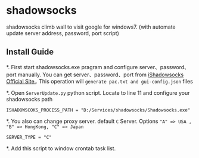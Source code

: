 # shadowsocks
shadowsocks climb wall to visit google for windows7. (with automate update server address, password, port script)

## Install Guide

*. First start shadowsocks.exe pragram and configure server、password、port manually. You can get server、password、port from [iShadowsocks Official Site.](http://www.ishadowsocks.com/). This operation will `generate pac.txt and gui-config.json` files

*. Open `ServerUpdate.py` python script. Locate to line 11 and configure your shadowsocks path  

    ISHADOWSCOKS_PROCESS_PATH = "D:/Services/shadowsocks/Shadowsocks.exe"
*. You also can change proxy server. default `C` Server. Options `"A" => USA , "B" => HongKong, "C" => Japan`

    SERVER_TYPE = "C"

*. Add this script to window crontab task list.
